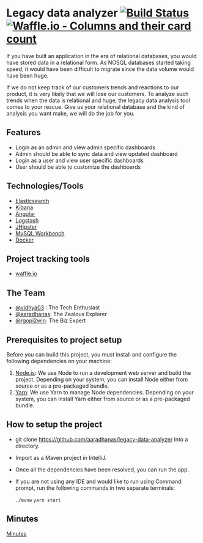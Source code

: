 # Legacy data analyzer [![Build Status](https://travis-ci.org/aaradhanas/legacy-data-analyzer.svg?branch=master)](https://travis-ci.org/aaradhanas/legacy-data-analyzer) [![Waffle.io - Columns and their card count](https://badge.waffle.io/aaradhanas/legacy-data-analyzer.svg?columns=all)](https://waffle.io/aaradhanas/legacy-data-analyzer)

If you have built an application in the era of relational databases, you would have stored data in a relational form. As NOSQL databases started taking speed, it would have been difficult to migrate since the data volume would have been huge.

If we do not keep track of our customers trends and reactions to our product, it is very likely that we will lose our customers. To analyze such trends when the data is relational and huge, the legacy data analysis tool comes to your rescue. Give us your relational database and the kind of analysis you want make, we will do the job for you.

## Features

- Login as an admin and view admin specific dashboards
- Admin should be able to sync data and view updated dashboard
- Login as a user and view user specific dashboards
- User should be able to customize the dashboards

## Technologies/Tools

- [Elasticsearch](https://www.elastic.co/)
- [Kibana](https://www.elastic.co/products/kibana)
- [Angular](https://angular.io/)
- [Logstash](https://www.elastic.co/products/logstash)
- [JHipster](http://www.jhipster.tech/)
- [MySQL Workbench](https://www.mysql.com/products/workbench/)
- [Docker](https://www.docker.com/)

## Project tracking tools

- [waffle.io](https://waffle.io/)

## The Team

- [@vidhya03](https://github.com/vidhya03) : The Tech Enthusiast
- [@aaradhanas](https://github.com/aaradhanas): The Zealous Explorer
- [@rgopi2win](https://github.com/rgopi2win): The Biz Expert

## Prerequisites to project setup

Before you can build this project, you must install and configure the following dependencies on your machine:

1. [Node.js](https://nodejs.org/en/): We use Node to run a development web server and build the project.
   Depending on your system, you can install Node either from source or as a pre-packaged bundle.
2. [Yarn](https://yarnpkg.com/en/): We use Yarn to manage Node dependencies.
   Depending on your system, you can install Yarn either from source or as a pre-packaged bundle.

## How to setup the project

- git clone https://github.com/aaradhanas/legacy-data-analyzer into a directory.
- Import as a Maven project in IntelliJ.
- Once all the dependencies have been resolved, you can run the app.
- If you are not using any IDE and would like to run using Command prompt, run the following commands in two separate   terminals:

    `./mvnw`
    `yarn start`

## Minutes
  [Minutes](https://github.com/aaradhanas/legacy-data-analyzer/blob/master/MINUTES.md)
